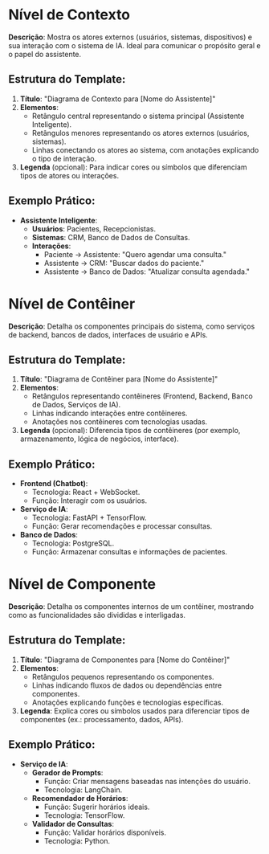 # Nível de Contexto

**Descrição**: Mostra os atores externos (usuários, sistemas, dispositivos) e sua interação com o sistema de IA. Ideal para comunicar o propósito geral e o papel do assistente.

## Estrutura do Template:
1. **Título**: "Diagrama de Contexto para [Nome do Assistente]"
2. **Elementos**:
   - Retângulo central representando o sistema principal (Assistente Inteligente).
   - Retângulos menores representando os atores externos (usuários, sistemas).
   - Linhas conectando os atores ao sistema, com anotações explicando o tipo de interação.
3. **Legenda** (opcional): Para indicar cores ou símbolos que diferenciam tipos de atores ou interações.

## Exemplo Prático:
- **Assistente Inteligente**:
  - **Usuários**: Pacientes, Recepcionistas.
  - **Sistemas**: CRM, Banco de Dados de Consultas.
  - **Interações**:
    - Paciente → Assistente: "Quero agendar uma consulta."
    - Assistente → CRM: "Buscar dados do paciente."
    - Assistente → Banco de Dados: "Atualizar consulta agendada."

# Nível de Contêiner

**Descrição**: Detalha os componentes principais do sistema, como serviços de backend, bancos de dados, interfaces de usuário e APIs.

## Estrutura do Template:
1. **Título**: "Diagrama de Contêiner para [Nome do Assistente]"
2. **Elementos**:
   - Retângulos representando contêineres (Frontend, Backend, Banco de Dados, Serviços de IA).
   - Linhas indicando interações entre contêineres.
   - Anotações nos contêineres com tecnologias usadas.
3. **Legenda** (opcional): Diferencia tipos de contêineres (por exemplo, armazenamento, lógica de negócios, interface).

## Exemplo Prático:
- **Frontend (Chatbot)**:
  - Tecnologia: React + WebSocket.
  - Função: Interagir com os usuários.
- **Serviço de IA**:
  - Tecnologia: FastAPI + TensorFlow.
  - Função: Gerar recomendações e processar consultas.
- **Banco de Dados**:
  - Tecnologia: PostgreSQL.
  - Função: Armazenar consultas e informações de pacientes.

# Nível de Componente

**Descrição**: Detalha os componentes internos de um contêiner, mostrando como as funcionalidades são divididas e interligadas.

## Estrutura do Template:
1. **Título**: "Diagrama de Componentes para [Nome do Contêiner]"
2. **Elementos**:
   - Retângulos pequenos representando os componentes.
   - Linhas indicando fluxos de dados ou dependências entre componentes.
   - Anotações explicando funções e tecnologias específicas.
3. **Legenda**: Explica cores ou símbolos usados para diferenciar tipos de componentes (ex.: processamento, dados, APIs).

## Exemplo Prático:
- **Serviço de IA**:
  - **Gerador de Prompts**:
    - Função: Criar mensagens baseadas nas intenções do usuário.
    - Tecnologia: LangChain.
  - **Recomendador de Horários**:
    - Função: Sugerir horários ideais.
    - Tecnologia: TensorFlow.
  - **Validador de Consultas**:
    - Função: Validar horários disponíveis.
    - Tecnologia: Python.
